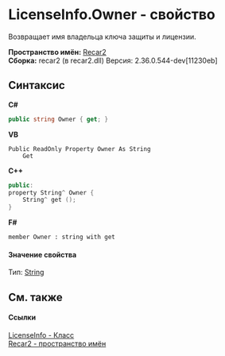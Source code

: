 # LicenseInfo.Owner - свойство
 

Возвращает имя владельца ключа защиты и лицензии.

**Пространство имён:**&nbsp;<a href="0dd0c505-07fc-c3e8-128c-d1a0701f2a29">Recar2</a><br />**Сборка:**&nbsp;recar2 (в recar2.dll) Версия: 2.36.0.544-dev[11230eb]

## Синтаксис

**C#**<br />
``` C#
public string Owner { get; }
```

**VB**<br />
``` VB
Public ReadOnly Property Owner As String
	Get
```

**C++**<br />
``` C++
public:
property String^ Owner {
	String^ get ();
}
```

**F#**<br />
``` F#
member Owner : string with get

```


#### Значение свойства
Тип:&nbsp;<a href="http://msdn2.microsoft.com/ru-ru/library/s1wwdcbf" target="_blank">String</a>

## См. также


#### Ссылки
<a href="41c89417-4e35-5a9d-3870-dcbf9d7022b0">LicenseInfo - Класс</a><br /><a href="0dd0c505-07fc-c3e8-128c-d1a0701f2a29">Recar2 - пространство имён</a><br />
